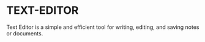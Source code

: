 # TEXT-EDITOR
Text Editor is a simple and efficient tool for writing, editing, and saving notes or documents.
